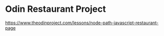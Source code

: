 # Odin Restaurant Project
https://www.theodinproject.com/lessons/node-path-javascript-restaurant-page
